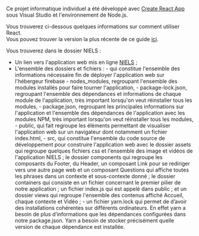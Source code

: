 Ce projet informatique individuel a été développé avec [Create React App](https://github.com/facebookincubator/create-react-app) sous Visual Studio et l'environnement de Node.js.

Vous trouverez ci-dessous quelques informations sur comment utiliser React.<br>
Vous pouvez trouver la version la plus récente de ce guide [ici](https://github.com/facebookincubator/create-react-app/blob/master/packages/react-scripts/template/README.md).

Vous trouverez dans le dossier NIELS : 

- Un lien vers l'application web mis en ligne [NIELS](https://niels.ovh) ;
- L'ensemble des dossiers et fichiers : 
        - qui constitue l'ensemble des informations nécessaire fin de déployer l'application web sur l'hébergeur firebase
        - nodes_modules, regroupant l'ensemble des modules installés pour faire tourner l'application, 
        - package-lock.json, regroupant l'ensemble des dépendances et informations de chaque module de l'application, très important lorsqu'on veut réinstaller tous les modules,
        - package.json, regroupant les principales informations sur l'application et l'ensemble des dépendances de l'application avec les modules NPM, très important lorsqu'on veut réinstaller tous les modules,
        - public, qui fait regroupe les élèments permettant de visualiser l'application web sur un navigateur dont notamment un fichier index.html,
        - src, qui constitue l'ensemble du code source de développement pour construire l'application web avec le dossier assets qui regroupe quelques fichiers css et l'ensemble des image et vidéos de l'application NIELS ; le dossier components qui regroupe les composants du Footer, du Header, un composant Link pour se rediriger vers une autre page web et un composant Questions qui affiche toutes les phrases dans un contexte et sous-contexte donné ; le dossier containers qui consiste en un fichier concernant le premier pilier de notre application ; un fichier index.js qui est appelé dans public ; et un dossier views qui regroupe l'ensemble des contenus affiché Accueil, chaque contexte et Vidéo ;
        - un fichier yarn.lock qui permet de d’avoir des installations cohérentes sur différents ordinateurs. En effet yarn a besoin de plus d’informations que les dépendances configurées dans notre package.json. Yarn a besoin de stocker précisément quelle version de chaque dépendance est installée.
